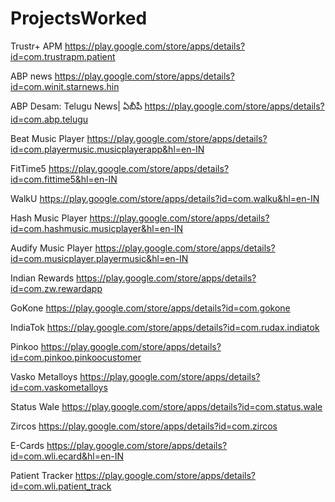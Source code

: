 # ProjectsWorked


Trustr+ APM
https://play.google.com/store/apps/details?id=com.trustrapm.patient

ABP news
https://play.google.com/store/apps/details?id=com.winit.starnews.hin

ABP Desam: Telugu News| ఏబీపీ 
https://play.google.com/store/apps/details?id=com.abp.telugu

Beat Music Player
https://play.google.com/store/apps/details?id=com.playermusic.musicplayerapp&hl=en-IN

FitTime5 
https://play.google.com/store/apps/details?id=com.fittime5&hl=en-IN

WalkU
https://play.google.com/store/apps/details?id=com.walku&hl=en-IN

Hash Music Player
https://play.google.com/store/apps/details?id=com.hashmusic.musicplayer&hl=en-IN

Audify Music Player
https://play.google.com/store/apps/details?id=com.musicplayer.playermusic&hl=en-IN

Indian Rewards
https://play.google.com/store/apps/details?id=com.zw.rewardapp

GoKone
https://play.google.com/store/apps/details?id=com.gokone

IndiaTok
https://play.google.com/store/apps/details?id=com.rudax.indiatok

Pinkoo
https://play.google.com/store/apps/details?id=com.pinkoo.pinkoocustomer

Vasko Metalloys
https://play.google.com/store/apps/details?id=com.vaskometalloys

Status Wale
https://play.google.com/store/apps/details?id=com.status.wale

Zircos
https://play.google.com/store/apps/details?id=com.zircos

E-Cards
https://play.google.com/store/apps/details?id=com.wli.ecard&hl=en-IN

Patient Tracker
https://play.google.com/store/apps/details?id=com.wli.patient_track
